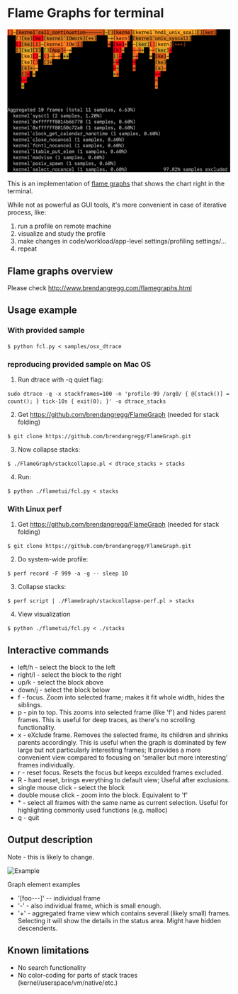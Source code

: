 # Flame Graphs for terminal

![Example](/samples/osx_dtrace_sample.png)

This is an implementation of [flame graphs](http://www.brendangregg.com/flamegraphs.html) that shows the chart right in the terminal.

While not as powerful as GUI tools, it's more convenient in case of iterative process, like:
1. run a profile on remote machine
2. visualize and study the profile
3. make changes in code/workload/app-level settings/profiling settings/...
4. repeat

## Flame graphs overview
Please check http://www.brendangregg.com/flamegraphs.html

## Usage example

### With provided sample

```$ python fcl.py < samples/osx_dtrace```

### reproducing provided sample on Mac OS

1. Run dtrace with -q quiet flag:

```sudo dtrace -q -x stackframes=100 -n 'profile-99 /arg0/ { @[stack()] = count(); } tick-10s { exit(0); }' -o dtrace_stacks```

2. Get https://github.com/brendangregg/FlameGraph (needed for stack folding)

```$ git clone https://github.com/brendangregg/FlameGraph.git```

3. Now collapse stacks:

```$ ./FlameGraph/stackcollapse.pl < dtrace_stacks > stacks```

4. Run:

```$ python ./flametui/fcl.py < stacks```

### With Linux perf

1. Get https://github.com/brendangregg/FlameGraph (needed for stack folding)

```$ git clone https://github.com/brendangregg/FlameGraph.git```

2. Do system-wide profile:

```$ perf record -F 999 -a -g -- sleep 10```

3. Collapse stacks:

```$ perf script | ./FlameGraph/stackcollapse-perf.pl > stacks```

4. View visualization

```$ python ./flametui/fcl.py < ./stacks```


## Interactive commands
* left/h - select the block to the left
* right/l - select the block to the right
* up/k - select the block above
* down/j - select the block below
* f - focus. Zoom into selected frame; makes it fit whole width, hides the siblings.
* p - pin to top. This zooms into selected frame (like 'f') and hides parent frames. This is useful for deep traces, as there's no scrolling functionality.
* x - eXclude frame. Removes the selected frame, its children and shrinks parents accordingly. This is useful when the graph is dominated by few large but not particularly interesting frames; It provides a more convenient view compared to focusing on 'smaller but more interesting' frames individually.
* r - reset focus. Resets the focus but keeps exculded frames excluded.
* R - hard reset, brings everything to default view; Useful after exclusions.
* single mouse click - select the block
* double mouse click - zoom into the block. Equivalent to 'f'
* \* - select all frames with the same name as current selection. Useful for highlighting commonly used functions (e.g. malloc)
* q - quit

## Output description
Note - this is likely to change.

![Example](/samples/osx_dtrace_sample_notes.png)

Graph element examples
* '[foo---]' -- individual frame
* '-' - also individual frame, which is small enough.
* '+' - aggregated frame view which contains several (likely small) frames. Selecting it will show the details in the status area. Might have hidden descendents. 

## Known limitations
* No search functionality
* No color-coding for parts of stack traces (kernel/userspace/vm/native/etc.)
